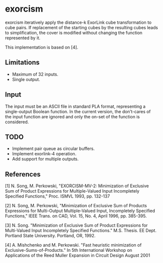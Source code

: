 # exorcism

exorcism iteratively apply the distance-k ExorLink cube transformation
to cube pairs. If replacement of the starting cubes by the resulting cubes leads
to simplification, the cover is modified without changing the function
represented by it.

This implementation is based on [4].

## Limitations
* Maximum of 32 inputs.
* Single output.

## Input
The input must be an ASCII file in standard PLA format, representing a
single-output Boolean function. In the current version, the don’t-cares of the
input function are ignored and only the on-set of the function is considered.

## TODO
* Implement pair queue as circular buffers.
* Implement exorlink-4 operation.
* Add support for multiple outputs.

## References
[1] N. Song, M. Perkowski, "EXORCISM-MV-2: Minimization of Exclusive Sum of 
Product Expressions for Multiple-Valued Input Incompletely Specified Functions,"
Proc. ISMVL 1993, pp. 132-137

[2] N. Song, M. Perkowski, "Minimization of Exclusive Sum of Products Expressions
for Multi-Output Multiple-Valued Input, Incompletely Specified Functions,"
IEEE Trans. on CAD, Vol. 15, No. 4, April 1996, pp. 385-395.

[3] N. Song. "Minimization of Exclusive Sum of Product Expressions for 
Multi-Valued Input Incompletely Specified Functions."
M.S. Thesis. EE Dept. Portland State University. Portland, OR, 1992.

[4] A. Mishchenko and M. Perkowski. "Fast heuristic minimization of 
Exclusive-Sums-of-Products."
In 5th International Workshop on Applications of the Reed Muller Expansion
in Circuit Design August 2001
